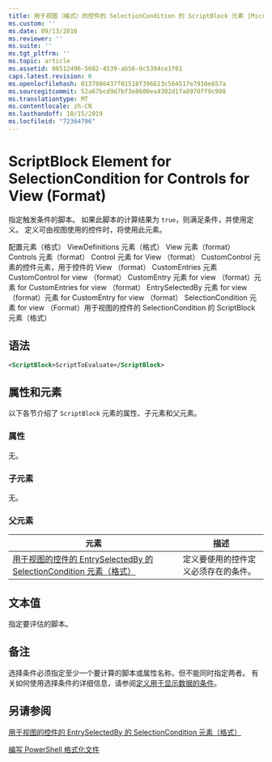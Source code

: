 ```yaml
---
title: 用于视图（格式）的控件的 SelectionCondition 的 ScriptBlock 元素 |Microsoft Docs
ms.custom: ''
ms.date: 09/13/2016
ms.reviewer: ''
ms.suite: ''
ms.tgt_pltfrm: ''
ms.topic: article
ms.assetid: 08512496-5682-4539-ab56-0c5394ce1f01
caps.latest.revision: 6
ms.openlocfilehash: 0137886437f01518f396613c564517e7910e657a
ms.sourcegitcommit: 52a67bcd9d7bf3e8600ea4302d1fa8970ff9c998
ms.translationtype: MT
ms.contentlocale: zh-CN
ms.lasthandoff: 10/15/2019
ms.locfileid: "72364796"
---
```

# <a name="scriptblock-element-for-selectioncondition-for-controls-for-view-format"></a>ScriptBlock Element for SelectionCondition for Controls for View (Format)

指定触发条件的脚本。 如果此脚本的计算结果为 `true`，则满足条件，并使用定义。 定义可由视图使用的控件时，将使用此元素。

配置元素（格式） ViewDefinitions 元素（格式） View 元素（format） Controls 元素（format） Control 元素 for View （format） CustomControl 元素的控件元素，用于控件的 View （format） CustomEntries 元素CustomControl for view （format） CustomEntry 元素 for view （format）元素 for CustomEntries for view （format） EntrySelectedBy 元素 for view （format）元素 for CustomEntry for view （format） SelectionCondition 元素 for view （Format）用于视图的控件的 SelectionCondition 的 ScriptBlock 元素（格式）

## <a name="syntax"></a>语法

```xml
<ScriptBlock>ScriptToEvaluate</ScriptBlock>
```

## <a name="attributes-and-elements"></a>属性和元素

以下各节介绍了 `ScriptBlock` 元素的属性、子元素和父元素。

### <a name="attributes"></a>属性

无。

### <a name="child-elements"></a>子元素

无。

### <a name="parent-elements"></a>父元素

|元素|描述|
|-------------|-----------------|
|[用于视图的控件的 EntrySelectedBy 的 SelectionCondition 元素（格式）](./selectioncondition-element-for-entryselectedby-for-controls-for-view-format.md)|定义要使用的控件定义必须存在的条件。|

## <a name="text-value"></a>文本值

指定要评估的脚本。

## <a name="remarks"></a>备注

选择条件必须指定至少一个要计算的脚本或属性名称，但不能同时指定两者。 有关如何使用选择条件的详细信息，请参阅[定义用于显示数据的条件](./defining-conditions-for-displaying-data.md)。

## <a name="see-also"></a>另请参阅

[用于视图的控件的 EntrySelectedBy 的 SelectionCondition 元素（格式）](./selectioncondition-element-for-entryselectedby-for-controls-for-view-format.md)

[编写 PowerShell 格式化文件](./writing-a-powershell-formatting-file.md)
